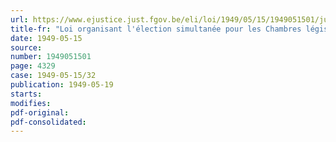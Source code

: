 ```yaml
---
url: https://www.ejustice.just.fgov.be/eli/loi/1949/05/15/1949051501/justel
title-fr: "Loi organisant l'élection simultanée pour les Chambres législatives et les conseils provinciaux"
date: 1949-05-15
source:
number: 1949051501
page: 4329
case: 1949-05-15/32
publication: 1949-05-19
starts:
modifies:
pdf-original:
pdf-consolidated:
---
```


